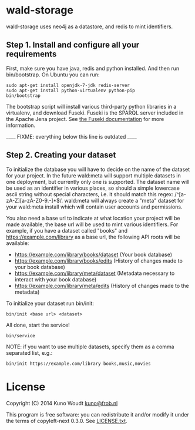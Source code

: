 
wald-storage
============

wald-storage uses neo4j as a datastore, and redis to mint identifiers.


Step 1.  Install and configure all your requirements
----------------------------------------------------

First, make sure you have java, redis and python installed.  And then run
bin/bootstrap.  On Ubuntu you can run:

    sudo apt-get install openjdk-7-jdk redis-server
    sudo apt-get install python-virtualenv python-pip
    bin/bootstrap

The bootstrap script will install various third-party python libraries in a virtualenv, and
download Fuseki. Fuseki is the SPARQL server included in the Apache Jena project. See [the Fuseki
documentation](https://jena.apache.org/documentation/serving_data/) for more information.


____ FIXME: everything below this line is outdated ____


Step 2. Creating your dataset
-----------------------------

To initialize the database you will have to decide on the name of the dataset for your
project. In the future wald:meta will support multiple datasets in one deployment, but currently
only one is supported.  The dataset name will be used as an identifier in various places, so
should a simple lowercase ascii string without special characters, i.e. it should match this
regex: /^[a-zA-Z][a-zA-Z0-9.-]*$/.  wald:meta will always create a "meta" dataset for your
wald:meta install which will contain user accounts and permissions.

You also need a base url to indicate at what location your project will be made available, the
base url will be used to mint various identifiers.  For example, if you have a dataset called
"books" and https://example.com/library as a base url, the following API roots will be available:

- https://example.com/library/books/dataset (Your book database)
- https://example.com/library/books/edits (History of changes made to your book database)
- https://example.com/library/meta/dataset (Metadata necessary to interact with your book database)
- https://example.com/library/meta/edits (History of changes made to the metadata)

To initialize your dataset run bin/init:

    bin/init <base url> <dataset>

All done, start the service!

    bin/service

NOTE: if you want to use multiple datasets, specify them as a comma separated list, e.g.:

    bin/init https://example.com/library books,music,movies


License
=======

Copyright (C) 2014  Kuno Woudt <kuno@frob.nl>

This program is free software: you can redistribute it and/or modify
it under the terms of copyleft-next 0.3.0.  See [LICENSE.txt](LICENSE.txt).

